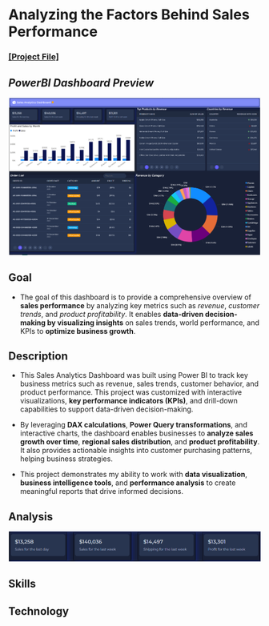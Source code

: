 # Analyzing the Factors Behind Sales Performance

### [[Project File]](/PowerBI/Content/Sales_Analytics_Dashboard.pbix)

## *PowerBI Dashboard Preview*
![Dashboard Preview](/PowerBI/Images/SalesDashboard/SalesDashboard.png)

## Goal
- The goal of this dashboard is to provide a comprehensive overview of **sales performance** by analyzing key metrics such as *revenue*, *customer trends*, and *product profitability*. It enables **data-driven decision-making by visualizing insights** on sales trends, world performance, and KPIs to **optimize business growth**.
## Description
- This Sales Analytics Dashboard was built using Power BI to track key business metrics such as revenue, sales trends, customer behavior, and product performance. This project was customized with interactive visualizations, **key performance indicators (KPIs)**, and drill-down capabilities to support data-driven decision-making.
  
- By leveraging **DAX calculations**, **Power Query transformations**, and interactive charts, the dashboard enables businesses to **analyze sales growth over time**, **regional sales distribution**, and **product profitability**. It also provides actionable insights into customer purchasing patterns, helping business strategies.
  
- This project demonstrates my ability to work with **data visualization**, **business intelligence tools**, and **performance analysis** to create meaningful reports that drive informed decisions.
## Analysis
![Dashboard Preview](/PowerBI/Images/SalesDashboard/Sales_for_the_last_week.png)

## Skills

## Technology
